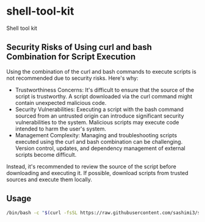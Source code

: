 # shell-tool-kit

Shell tool kit

## Security Risks of Using curl and bash Combination for Script Execution

Using the combination of the curl and bash commands to execute scripts is not recommended due to security risks. Here's why:

- Trustworthiness Concerns: It's difficult to ensure that the source of the script is trustworthy. A script downloaded via the curl command might contain unexpected malicious code.
- Security Vulnerabilities: Executing a script with the bash command sourced from an untrusted origin can introduce significant security vulnerabilities to the system. Malicious scripts may execute code intended to harm the user's system.
- Management Complexity: Managing and troubleshooting scripts executed using the curl and bash combination can be challenging. Version control, updates, and dependency management of external scripts become difficult.

Instead, it's recommended to review the source of the script before downloading and executing it. If possible, download scripts from trusted sources and execute them locally.

## Usage

```bash
/bin/bash -c "$(curl -fsSL https://raw.githubusercontent.com/sashimi3/shell-tool-kit/main/init_wsl_python.sh)"
```
